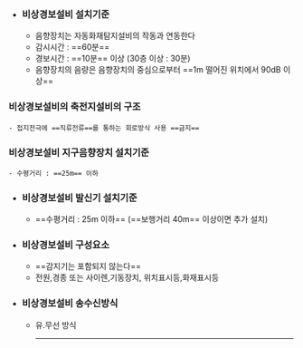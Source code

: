 - ### 비상경보설비 설치기준
	- 음향장치는 자동화재탐지설비의 작동과 연동한다
	- 감시시간 : ==60분==
	- 경보시간 : ==10분== 이상 (30층 이상 : 30분)
	- 음향장치의 음량은 음향장치의 중심으로부터 ==1m 떨어진 위치에서 90dB 이상==
### 비상경보설비의 축전지설비의 구조
	- 접지전극에 ==직류전류==를 통하는 회로방식 사용 ==금지==
### 비상경보설비 지구음향장치 설치기준
	- 수평거리 : ==25m== 이하
- ### 비상경보설비 발신기 설치기준
	- ==수평거리 : 25m 이하== (==보행거리 40m== 이상이면 추가 설치)
- ### 비상경보설비 구성요소
	- ==감지기는 포함되지 않는다==
	- 전원,경종 또는 사이렌,기동장치, 위치표시등,화재표시등
- ### 비상경보설비 송수신방식
	- 유.무선 방식
	  
	  
	  
	  
	  ---
